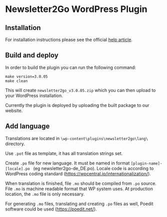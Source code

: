 Newsletter2Go WordPress Plugin
==============================

Installation
------------

For installation instructions please see the official [help article](https://www.newsletter2go.com/help/integration-api/set-up-wordpress-plug-in/ "How do I set up the WordPress newsletter plug-in?").

Build and deploy
----------------

In order to build the plugin you can run the following command:

    make version=3.0.05
    make clean

This will create `newsletter2go_v3.0.05.zip` which you can then upload to your WordPress installation.

Currently the plugin is deployed by uploading the built package to our website.


Add language
------------
Translations are located in `\wp-content\plugins\newsletter2go\lang\` directory.

Use `.pot` file as template, it has all translation strings set.

Create `.po` file for new language. It must be named in format `[plugin-name]-[locale].po ` (eg newsletter2go-de_DE.po). Locale code is according to WordPress coding standard (https://wpcentral.io/internationalization/).

When translation is finished, file `.mo` should be compiled from `.po` source. File `.mo` is machine readable format that WP system uses. At production location, the `.mo` file is only necessary.

For generating `.mo` files, translating and creating `.po` files as well, Poedit software could be used (https://poedit.net/).